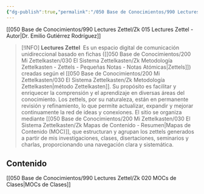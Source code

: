 ```yaml
---
{"dg-publish":true,"permalink":"/050 Base de Conocimientos/990 Lectures Zettel/Zk 010 Lectures Zettel by EGR/","title":["Zk 010 Lectures Zettel by EGR"],"tags":["digitalGarden","gardenEntry"]}
---
```


[[050 Base de Conocimientos/990 Lectures Zettel/Zk 015 Lectures Zettel - Autor\|Dr. Emilio Gutiérrez Rodríguez]]


> [!INFO] **Lectures Zettel**
>  Es un espacio digital de comunicación unidireccional basado en fichas ([[050 Base de Conocimientos/200  Mi Zettelkasten/030 El Sistema Zettelkasten/Zk Metodología Zettelkasten - Zettels - Pequeñas Notas - Notas Atómicas\|Zettels]]) creadas según el [[050 Base de Conocimientos/200  Mi Zettelkasten/030 El Sistema Zettelkasten/Zk Metodología Zettelkasten\|método Zettelkasten]]. Su propósito es facilitar y enriquecer la comprensión y el aprendizaje en diversas áreas del conocimiento. Los zettels, por su naturaleza, están en permanente revisión y refinamiento, lo que permite actualizar, expandir y mejorar continuamente la red de ideas y conexiones. El sitio se organiza mediante [[050 Base de Conocimientos/200  Mi Zettelkasten/030 El Sistema Zettelkasten/Zk Mapas de Contenido - Resumen\|Mapas de Contenido (MOC)]], que estructuran y agrupan los zettels generados a partir de mis investigaciones, clases, disertaciones, seminarios y charlas, proporcionando una navegación clara y sistemática.

## Contenido
[[050 Base de Conocimientos/990 Lectures Zettel/Zk 020 MOCs de Clases\|MOCs de Clases]]

